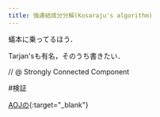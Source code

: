 ```yaml
---
title: 強連結成分分解(Kosaraju's algorithm)
---
```


蟻本に乗ってるほう．

Tarjan'sも有名，そのうち書きたい．

// @ Strongly Connected Component

#検証

[AOJの](http://judge.u-aizu.ac.jp/onlinejudge/review.jsp?rid=2708176#1){:target="_blank"}
